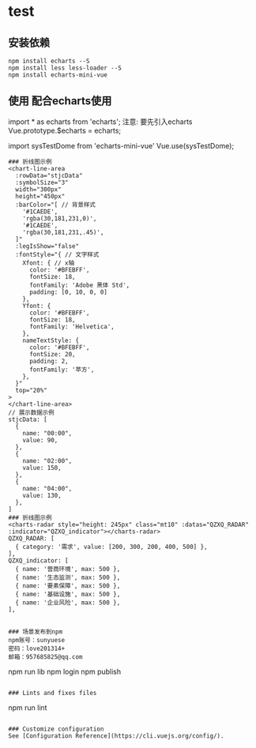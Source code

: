 # test

## 安装依赖
```
npm install echarts --S
npm install less less-loader --S
npm install echarts-mini-vue
```
## 使用 配合echarts使用
import * as echarts from 'echarts'; 注意: 要先引入echarts
Vue.prototype.$echarts = echarts;

import sysTestDome from 'echarts-mini-vue'
Vue.use(sysTestDome);
```
### 折线图示例
<chart-line-area
  :rowData="stjcData"
  :symbolSize="3"
  width="300px"
  height="450px"
  :barColor="[ // 背景样式
    '#1CAEDE',
    'rgba(30,181,231,0)',
    '#1CAEDE',
    'rgba(30,181,231,.45)',
  ]"
  :legIsShow="false"
  :fontStyle="{ // 文字样式
    Xfont: { // x轴
      color: '#BFEBFF',
      fontSize: 18,
      fontFamily: 'Adobe 黑体 Std',
      padding: [0, 10, 0, 0]
    },
    Yfont: {
      color: '#BFEBFF',
      fontSize: 18,
      fontFamily: 'Helvetica',
    },
    nameTextStyle: {
      color: '#BFEBFF',
      fontSize: 20,
      padding: 2,
      fontFamily: '苹方',
    },
  }"
  top="20%"
>
</chart-line-area>
// 展示数据示例
stjcData: [ 
  {
    name: "00:00",
    value: 90,
  },
  {
    name: "02:00",
    value: 150,
  },
  {
    name: "04:00",
    value: 130,
  },
]
### 折线图示例
<charts-radar style="height: 245px" class="mt10" :datas="QZXQ_RADAR" :indicator="QZXQ_indicator"></charts-radar>
QZXQ_RADAR: [
  { category: '需求', value: [200, 300, 200, 400, 500] },
],
QZXQ_indicator: [
  { name: '营商环境', max: 500 },
  { name: '生态监测', max: 500 },
  { name: '要素保障', max: 500 },
  { name: '基础设施', max: 500 },
  { name: '企业风险', max: 500 },
],


### 场景发布到npm
npm账号：sunyuese
密码：love201314+
邮箱：957685825@qq.com
```
npm run lib
npm login
npm publish
```

### Lints and fixes files
```
npm run lint
```

### Customize configuration
See [Configuration Reference](https://cli.vuejs.org/config/).
